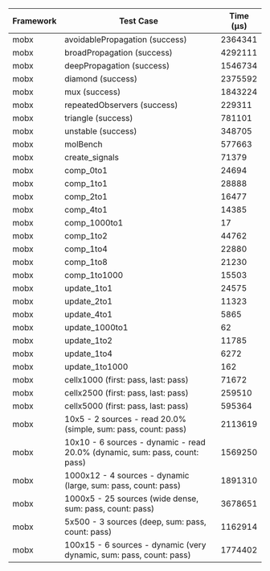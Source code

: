 | Framework | Test Case | Time (μs) |
| --- | --- | --- |
| mobx | avoidablePropagation (success) | 2364341 |
| mobx | broadPropagation (success) | 4292111 |
| mobx | deepPropagation (success) | 1546734 |
| mobx | diamond (success) | 2375592 |
| mobx | mux (success) | 1843224 |
| mobx | repeatedObservers (success) | 229311 |
| mobx | triangle (success) | 781101 |
| mobx | unstable (success) | 348705 |
| mobx | molBench | 577663 |
| mobx | create_signals | 71379 |
| mobx | comp_0to1 | 24694 |
| mobx | comp_1to1 | 28888 |
| mobx | comp_2to1 | 16477 |
| mobx | comp_4to1 | 14385 |
| mobx | comp_1000to1 | 17 |
| mobx | comp_1to2 | 44762 |
| mobx | comp_1to4 | 22880 |
| mobx | comp_1to8 | 21230 |
| mobx | comp_1to1000 | 15503 |
| mobx | update_1to1 | 24575 |
| mobx | update_2to1 | 11323 |
| mobx | update_4to1 | 5865 |
| mobx | update_1000to1 | 62 |
| mobx | update_1to2 | 11785 |
| mobx | update_1to4 | 6272 |
| mobx | update_1to1000 | 162 |
| mobx | cellx1000 (first: pass, last: pass) | 71672 |
| mobx | cellx2500 (first: pass, last: pass) | 259510 |
| mobx | cellx5000 (first: pass, last: pass) | 595364 |
| mobx | 10x5 - 2 sources - read 20.0% (simple, sum: pass, count: pass) | 2113619 |
| mobx | 10x10 - 6 sources - dynamic - read 20.0% (dynamic, sum: pass, count: pass) | 1569250 |
| mobx | 1000x12 - 4 sources - dynamic (large, sum: pass, count: pass) | 1891310 |
| mobx | 1000x5 - 25 sources (wide dense, sum: pass, count: pass) | 3678651 |
| mobx | 5x500 - 3 sources (deep, sum: pass, count: pass) | 1162914 |
| mobx | 100x15 - 6 sources - dynamic (very dynamic, sum: pass, count: pass) | 1774402 |
